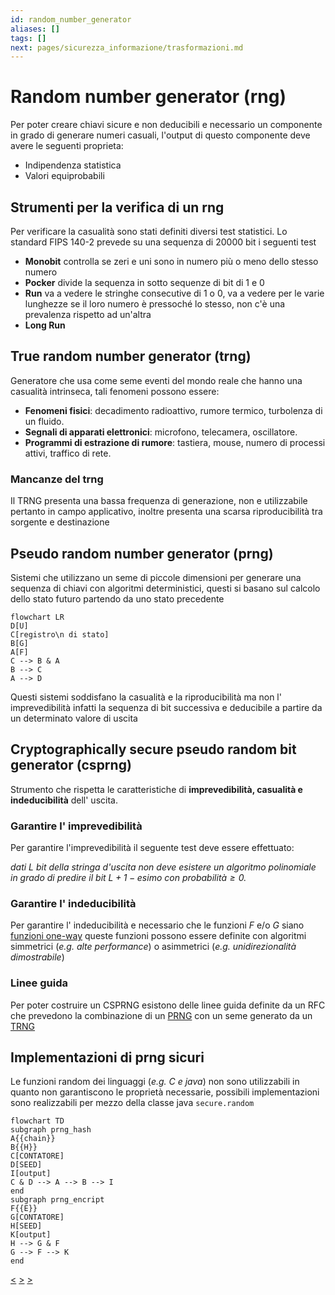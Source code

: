 ```yaml
---
id: random_number_generator
aliases: []
tags: []
next: pages/sicurezza_informazione/trasformazioni.md
---
```


# Random number generator (rng)

Per poter creare chiavi sicure e non deducibili e necessario un componente in grado di generare numeri casuali, l'output di questo componente deve avere le seguenti proprieta:

-   Indipendenza statistica
-   Valori equiprobabili

## Strumenti per la verifica di un rng

Per verificare la casualità sono stati definiti diversi test statistici. Lo standard FIPS 140-2 prevede su una sequenza di 20000 bit i seguenti test

-   **Monobit** controlla se zeri e uni sono in numero più o meno dello stesso numero
-   **Pocker** divide la sequenza in sotto sequenze di bit di 1 e 0
-   **Run** va a vedere le stringhe consecutive di 1 o 0, va a vedere per le varie lunghezze se il loro numero è pressoché lo stesso, non c'è una prevalenza rispetto ad un\'altra
-   **Long Run**

## True random number generator (trng)

Generatore che usa come seme eventi del mondo reale che hanno una casualità intrinseca, tali fenomeni possono essere:

-   **Fenomeni fisici**: decadimento radioattivo, rumore termico, turbolenza di un fluido.
-   **Segnali di apparati elettronici**: microfono, telecamera, oscillatore.
-   **Programmi di estrazione di rumore**: tastiera, mouse, numero di processi attivi, traffico di rete.

### Mancanze del trng

Il TRNG presenta una bassa frequenza di generazione, non e utilizzabile pertanto in campo applicativo, inoltre presenta una scarsa riproducibilità tra sorgente e destinazione

## Pseudo random number generator (prng)

Sistemi che utilizzano un seme di piccole dimensioni per generare una sequenza di chiavi con algoritmi deterministici, questi si basano sul calcolo dello stato futuro partendo da uno stato precedente

```mermaid
flowchart LR
D[U]
C[registro\n di stato]
B[G]
A[F]
C --> B & A
B --> C
A --> D
```

Questi sistemi soddisfano la casualità e la riproducibilità ma non l' imprevedibilità infatti la sequenza di bit successiva e deducibile a partire da un determinato valore di uscita

## Cryptographically secure pseudo random bit generator (csprng)

Strumento che rispetta le caratteristiche di **imprevedibilità, casualità e indeducibilità** dell' uscita.

### Garantire l' imprevedibilità

Per garantire l'imprevedibilità il seguente test deve essere effettuato:

*dati $L$ bit della stringa d'uscita non deve esistere un algoritmo polinomiale in grado di predire il bit $L+1-esimo$ con $probabilità \geq 0.$*

### Garantire l' indeducibilità

Per garantire l' indeducibilità e necessario che le funzioni $F$ e/o $G$ siano [funzioni one-way](pages/sicurezza_informazione/trasformazioni.md#cosa%20serve%20per%20rendere%20le%20trasformazioni%20sicure?) queste funzioni possono essere definite con algoritmi simmetrici (*e.g. alte performance*) o asimmetrici (*e.g. unidirezionalità dimostrabile*)

### Linee guida

Per poter costruire un CSPRNG esistono delle linee guida definite da un RFC che prevedono la combinazione di un [PRNG](#PSEUDO%20RANDOM%20NUMBER%20GENERATOR%20(PRNG)) con un seme generato da un [TRNG](#TRUE%20RANDOM%20NUMBER%20GENERATOR%20(TRNG))

## Implementazioni di prng sicuri

Le funzioni random dei linguaggi (*e.g. C e java*) non sono utilizzabili in quanto non garantiscono le proprietà necessarie, possibili implementazioni sono realizzabili per mezzo della classe java `secure.random`

```mermaid
flowchart TD
subgraph prng_hash
A{{chain}}
B{{H}}
C[CONTATORE]
D[SEED]
I[output]
C & D --> A --> B --> I
end
subgraph prng_encript
F{{E}}
G[CONTATORE]
H[SEED]
K[output]
H --> G & F
G --> F --> K
end
```
[<](pages/sicurezza_informazione/cifrari_simmetrici.md) [>](pages/sicurezza_informazione/chiavi.md) [>](pages/sicurezza_informazione/trasformazioni.md)
